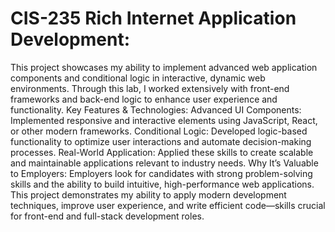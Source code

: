 # CIS-235 Rich Internet Application Development:
This project showcases my ability to implement advanced web application components and conditional logic in interactive, dynamic web environments. Through this lab, I worked extensively with front-end frameworks and back-end logic to enhance user experience and functionality.
Key Features & Technologies:
Advanced UI Components: Implemented responsive and interactive elements using JavaScript, React, or other modern frameworks.
Conditional Logic: Developed logic-based functionality to optimize user interactions and automate decision-making processes.
Real-World Application: Applied these skills to create scalable and maintainable applications relevant to industry needs.
Why It’s Valuable to Employers: Employers look for candidates with strong problem-solving skills and the ability to build intuitive, high-performance web applications. This project demonstrates my ability to apply modern development techniques, improve user experience, and write efficient code—skills crucial for front-end and full-stack development roles.
